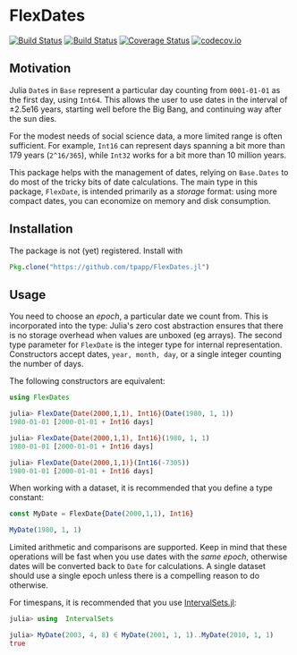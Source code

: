 # FlexDates

[![Build Status](https://travis-ci.org/tpapp/ParametricFunctions.jl.svg?branch=master)](https://travis-ci.org/tpapp/ParametricFunctions.jl)
[![Build Status](https://travis-ci.org/tpapp/FlexDates.jl.svg?branch=master)](https://travis-ci.org/tpapp/FlexDates.jl)
[![Coverage Status](https://coveralls.io/repos/github/tpapp/FlexDates.jl/badge.svg?branch=master)](https://coveralls.io/github/tpapp/FlexDates.jl?branch=master)
[![codecov.io](http://codecov.io/github/tpapp/FlexDates.jl/coverage.svg?branch=master)](http://codecov.io/github/tpapp/FlexDates.jl?branch=master)


## Motivation

Julia `Date`s in `Base` represent a particular day counting from
`0001-01-01` as the first day, using `Int64`. This allows the user to
use dates in the interval of ±2.5e16 years, starting well before the
Big Bang, and continuing way after the sun dies.

For the modest needs of social science data, a more limited range is
often sufficient. For example, `Int16` can represent days spanning a
bit more than 179 years (`2^16/365`), while `Int32` works for a bit
more than 10 million years.

This package helps with the management of dates, relying on
`Base.Dates` to do most of the tricky bits of date calculations. The
main type in this package, `FlexDate`, is intended primarily as a
*storage* format: using more compact dates, you can economize on
memory and disk consumption.

## Installation

The package is not (yet) registered. Install with

```julia
Pkg.clone("https://github.com/tpapp/FlexDates.jl")
```

## Usage

You need to choose an *epoch*, a particular date we count from. This
is incorporated into the type: Julia's zero cost abstraction ensures
that there is no storage overhead when values are unboxed (eg
arrays). The second type parameter for `FlexDate` is the integer type
for internal representation. Constructors accept dates, `year, month,
day`, or a single integer counting the number of days.

The following constructors are equivalent:
```julia
using FlexDates

julia> FlexDate{Date(2000,1,1), Int16}(Date(1980, 1, 1))
1980-01-01 [2000-01-01 + Int16 days]

julia> FlexDate{Date(2000,1,1), Int16}(1980, 1, 1)
1980-01-01 [2000-01-01 + Int16 days]

julia> FlexDate{Date(2000,1,1)}(Int16(-7305))
1980-01-01 [2000-01-01 + Int16 days]
```

When working with a dataset, it is recommended that you define a type constant:
```julia
const MyDate = FlexDate{Date(2000,1,1), Int16}

MyDate(1980, 1, 1)
```

Limited arithmetic and comparisons are supported. Keep in mind that
these operations will be fast when you use dates with the *same
epoch*, otherwise dates will be converted back to `Date` for
calculations. A single dataset should use a single epoch unless there
is a compelling reason to do otherwise.

For timespans, it is recommended that you use
[IntervalSets.jl](https://github.com/JuliaMath/IntervalSets.jl):

```julia
julia> using  IntervalSets

julia> MyDate(2003, 4, 8) ∈ MyDate(2001, 1, 1)..MyDate(2010, 1, 1)
true
```
